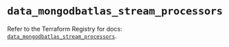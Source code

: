 # `data_mongodbatlas_stream_processors`

Refer to the Terraform Registry for docs: [`data_mongodbatlas_stream_processors`](https://registry.terraform.io/providers/mongodb/mongodbatlas/1.35.0/docs/data-sources/stream_processors).
